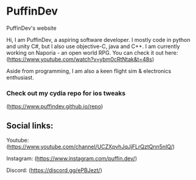 # PuffinDev
PuffinDev's website

Hi, I am PuffinDev, a aspiring software developer. I mostly code in python and unity C#, but I also use objective-C, java and C++.
I am currently working on Naporia - an open world RPG. You can check it out here: (https://www.youtube.com/watch?v=ybm0cRtNtak&t=48s)

Aside from programming, I am also a keen flight sim & electronics enthusiast.




### Check out my cydia repo for ios tweaks
(https://www.puffindev.github.io/repo)





## Social links:

Youtube: (https://www.youtube.com/channel/UCZXpvhJqJjFLrQztQnn5nlQ/)

Instagram: (https://www.instagram.com/puffin.dev/)

Discord: (https://discord.gg/ePBJezt/)
